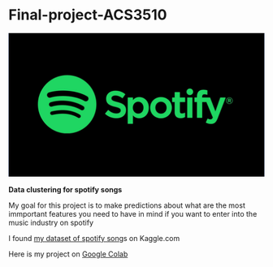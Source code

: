 # Final-project-ACS3510

![alt text](https://github.com/abrusebas1997/Final-project-ACS3510/blob/main/Spotify.jpeg)

**Data clustering for spotify songs**

My goal for this project is to make predictions about what are the most immportant features you need to have in mind if you want to enter into the music industry on spotify

I found [my dataset of spotify song](https://https://www.kaggle.com/edalrami/19000-spotify-songs?select=song_data.csv)s on Kaggle.com

Here is my project on [Google Colab](https://colab.research.google.com/drive/1kqLeXhuMeEwQgHzktheiDJYdAU9O5CXE#scrollTo=PzK9NmAUKY3Z)
